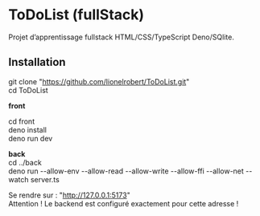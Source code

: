 # **ToDoList (fullStack)**  

Projet d’apprentissage fullstack HTML/CSS/TypeScript Deno/SQlite.

## Installation  

git clone "https://github.com/lionelrobert/ToDoList.git"  
cd ToDoList  

**front**  

cd front  
deno install  
deno run dev  

**back**  
cd ../back  
deno run --allow-env --allow-read --allow-write --allow-ffi --allow-net --watch server.ts  

Se rendre sur : "http://127.0.0.1:5173"  
Attention ! Le backend est configuré exactement pour cette adresse !